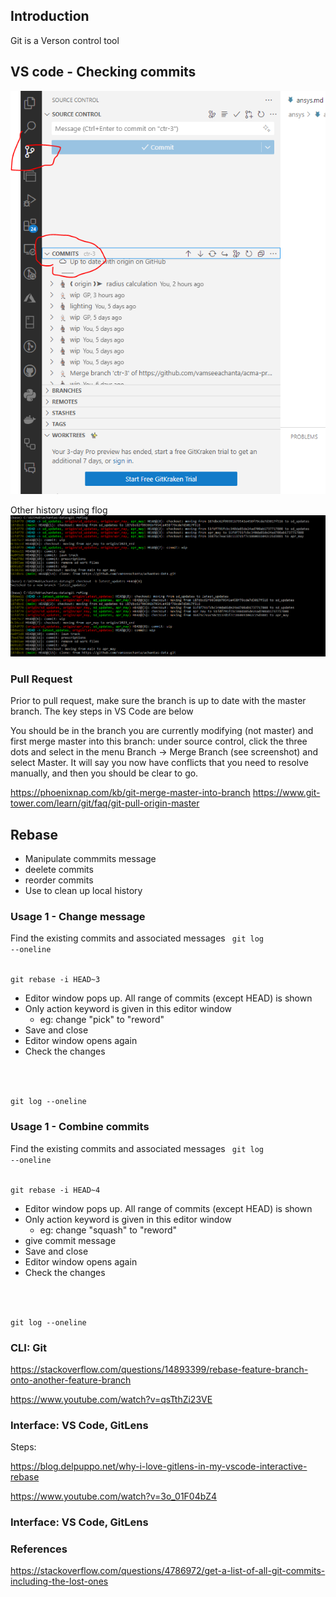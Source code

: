 ## Introduction

Git is a Verson control tool

## VS code - Checking commits

![commit history](image.png)

Other history using flog
![alt text](image-1.png)

### Pull Request

Prior to pull request, make sure the branch is up to date with the master branch. The key steps in VS Code are below

You should be in the branch you are currently modifying (not master) and first merge master into this branch: under source control, click the three dots and select in the menu Branch -> Merge Branch (see screenshot) and select Master. It will say you now have conflicts that you need to resolve manually, and then you should be clear to go.

<https://phoenixnap.com/kb/git-merge-master-into-branch>
<https://www.git-tower.com/learn/git/faq/git-pull-origin-master>

## Rebase

- Manipulate commmits message
- deelete commits
- reorder commits
- Use to clean up local history

### Usage 1 - Change message

Find the existing commits and associated messages
<code>
git log --oneline
</code>

<code>
git rebase -i HEAD~3
</code>

- Editor window pops up. All range of commits (except HEAD) is shown
- Only action keyword is given in this editor window
  - eg: change "pick" to "reword"
- Save and close
- Editor window opens again
- Check the changes

<code>

git log --oneline
</code>

### Usage 1 - Combine commits

Find the existing commits and associated messages
<code>
git log --oneline
</code>

<code>
git rebase -i HEAD~4
</code>

- Editor window pops up. All range of commits (except HEAD) is shown
- Only action keyword is given in this editor window
  - eg: change "squash" to "reword"
- give commit message
- Save and close
- Editor window opens again
- Check the changes

<code>

git log --oneline
</code>

### CLI: Git

<https://stackoverflow.com/questions/14893399/rebase-feature-branch-onto-another-feature-branch>

<https://www.youtube.com/watch?v=qsTthZi23VE>

### Interface: VS Code, GitLens

Steps:

<https://blog.delpuppo.net/why-i-love-gitlens-in-my-vscode-interactive-rebase>

<https://www.youtube.com/watch?v=3o_01F04bZ4>

### Interface: VS Code, GitLens

### References

<https://stackoverflow.com/questions/4786972/get-a-list-of-all-git-commits-including-the-lost-ones>

